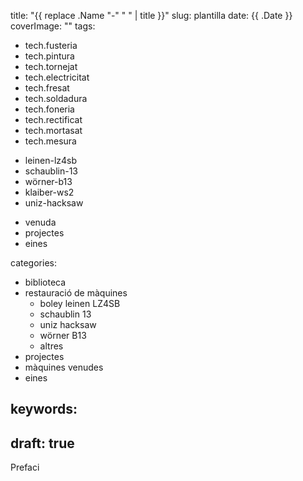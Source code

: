 title: "{{ replace .Name "-" " " | title }}"
slug: plantilla
date: {{ .Date }}
coverImage: ""
tags:
<!-- technologies used -->
- tech.fusteria
- tech.pintura
- tech.tornejat
- tech.electricitat
- tech.fresat
- tech.soldadura
- tech.foneria
- tech.rectificat
- tech.mortasat
- tech.mesura

<!-- main machines -->
- leinen-lz4sb
- schaublin-13
- wörner-b13
- klaiber-ws2
- uniz-hacksaw

<!-- other tags -->
- venuda
- projectes
- eines

categories:
- biblioteca
- restauració de màquines
    - boley leinen LZ4SB
    - schaublin 13
    - uniz hacksaw
    - wörner B13
    - altres
- projectes
- màquines venudes
- eines

keywords:
-
draft: true
---

Prefaci

<!--more-->

<!--
{{< image classes="fig-100 center clear" src="original.jpg" >}}

{{< youtube id="k38Vl8QqrZE" >}}
-->
